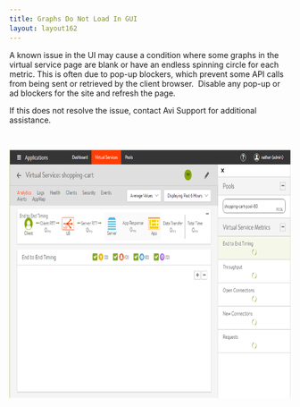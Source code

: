 ```yaml
---
title: Graphs Do Not Load In GUI
layout: layout162
---
```

A known issue in the UI may cause a condition where some graphs in the virtual service page are blank or have an endless spinning circle for each metric. This is often due to pop-up blockers, which prevent some API calls from being sent or retrieved by the client browser.  Disable any pop-up or ad blockers for the site and refresh the page.

If this does not resolve the issue, contact Avi Support for additional assistance.

 

<a href="img/APICallBlocked.png"><img class="alignnone wp-image-12065" src="img/APICallBlocked.png" alt="APICallBlocked" width="743" height="444"></a>
